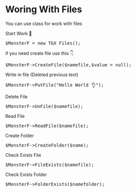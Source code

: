 # Woring With Files

You can use class for work with files

<bold> Start Work 🔘 </bold>
<pre>$MonsterF = new TGX_Files();</pre>

<bold> if you need create file use this 👇 </bold>
<pre>$MonsterF->CreateFile($namefile,$value = null);</pre>

<bold> Write in file (Deleted previous text) </bold>
<pre>$MonsterF->PutFile("Hello World 👌");</pre>

<bold> Delete File </bold>
<pre>$MonsterF->UnFile($namefile);</pre>

<bold> Read File </bold>
<pre>$MonsterF->ReadFile($namefile);</pre>

<bold> Create Folder </bold>
<pre>$MonsterF->CreateFolder($name);</pre>

<bold> Check Exists File </bold>
<pre>$MonsterF->FileExists($namefile);</pre>

<bold> Check Exists Folder </bold>
<pre>$MonsterF->FolderExists($namefolder);</pre>
